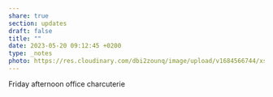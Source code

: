 ```yaml
---
share: true
section: updates
draft: false
title: ""
date: 2023-05-20 09:12:45 +0200
type: _notes
photo: https://res.cloudinary.com/dbi2zounq/image/upload/v1684566744/xsjar0otfn0b45hhmukg.jpg
---
```



Friday afternoon office charcuterie 
